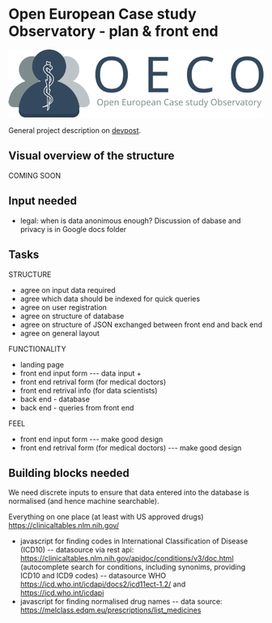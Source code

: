Open European Case study Observatory - plan & front end
=======================================================

![OECO_logo](./design/logo_OECO.png)

General project description on [devpost](https://devpost.com/software/open-european-case-study-observatory).

Visual overview of the structure
--------------------------------

COMING SOON

Input needed
------------

* legal: when is data anonimous enough?
Discussion of dabase and privacy is in Google docs folder

Tasks
-----

STRUCTURE

* agree on input data required
* agree which data should be indexed for quick queries
* agree on user registration
* agree on structure of database
* agree on structure of JSON exchanged between front end and back end
* agree on general layout

FUNCTIONALITY

* landing page
* front end input form  --- data input + 
* front end retrival form (for medical doctors)
* front end retrival info (for data scientists)
* back end - database
* back end - queries from front end

FEEL

* front end input form  --- make good design
* front end retrival form (for medical doctors) --- make good design


Building blocks needed
----------------------

We need discrete inputs to ensure that data entered into the database is normalised (and hence machine searchable).

Everything on one place (at least with US approved drugs)
https://clinicaltables.nlm.nih.gov/ 

* javascript for finding codes in International Classification of Disease (ICD10)
 -- datasource via rest api: https://clinicaltables.nlm.nih.gov/apidoc/conditions/v3/doc.html (autocomplete search for conditions, including synonims, providing ICD10 and ICD9 codes)
 -- datasource WHO https://icd.who.int/icdapi/docs2/icd11ect-1.2/  and  https://icd.who.int/icdapi 
* javascript for finding normalised drug names
 -- data source: https://melclass.edqm.eu/prescriptions/list_medicines 
  
